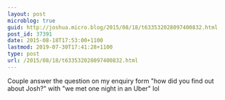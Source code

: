 ```yaml
---
layout: post
microblog: true
guid: http://joshua.micro.blog/2015/08/18/t633532028097400832.html
post_id: 37391
date: 2015-08-18T17:53:00+1100
lastmod: 2019-07-30T17:41:28+1100
type: post
url: /2015/08/18/t633532028097400832.html
---
```

Couple answer the question on my enquiry form "how did you find out about Josh?" with "we met one night in an Uber" lol
